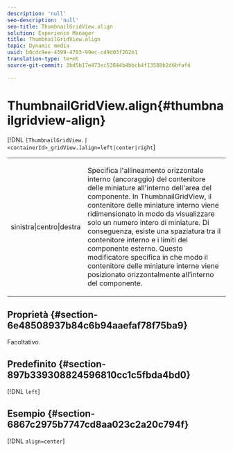 ```yaml
---
description: 'null'
seo-description: 'null'
seo-title: ThumbnailGridView.align
solution: Experience Manager
title: ThumbnailGridView.align
topic: Dynamic media
uuid: b0cdc9ee-4399-4783-99ec-cd9d03f262b1
translation-type: tm+mt
source-git-commit: 2bd5b17e473ec53844b4bbcb4f13580b2d6bfaf4

---
```



# ThumbnailGridView.align{#thumbnailgridview-align}

[!DNL `[ThumbnailGridView.|<containerId>_gridView.]align=left|center|right`]

<table id="table_95890560230C48BBB03A8082F56382CA"> 
 <tbody> 
  <tr> 
   <td> <p> <span class="codeph"> sinistra|centro|destra</span> </p> </td> 
   <td> <p> Specifica l'allineamento orizzontale interno (ancoraggio) del contenitore delle miniature all'interno dell'area del componente. In ThumbnailGridView, il contenitore delle miniature interno viene ridimensionato in modo da visualizzare solo un numero intero di miniature. Di conseguenza, esiste una spaziatura tra il contenitore interno e i limiti del componente esterno. Questo modificatore specifica in che modo il contenitore delle miniature interne viene posizionato orizzontalmente all’interno del componente. </p> </td> 
  </tr> 
 </tbody> 
</table>

## Proprietà {#section-6e48508937b84c6b94aaefaf78f75ba9}

Facoltativo.

## Predefinito {#section-897b339308824596810cc1c5fbda4bd0}

[!DNL `left`]

## Esempio {#section-6867c2975b7747cd8aa023c2a20c794f}

[!DNL `align=center`]
